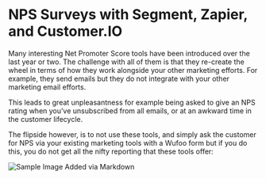 # NPS Surveys with Segment, Zapier, and Customer.IO

Many interesting Net Promoter Score tools have been introduced over the last year or two. The challenge with all of them is that they re-create the wheel in terms of how they work alongside your other marketing efforts. For example, they send emails but they do not integrate with your other marketing email efforts.

This leads to great unpleasantness for example being asked to give an NPS rating when you’ve unsubscribed from all emails, or at an awkward time in the customer lifecycle.

The flipside however, is to not use these tools, and simply ask the customer for NPS via your existing marketing tools with a Wufoo form but if you do this, you do not get all the nifty reporting that these tools offer:

![Sample Image Added via Markdown](/source/images/nps.png)